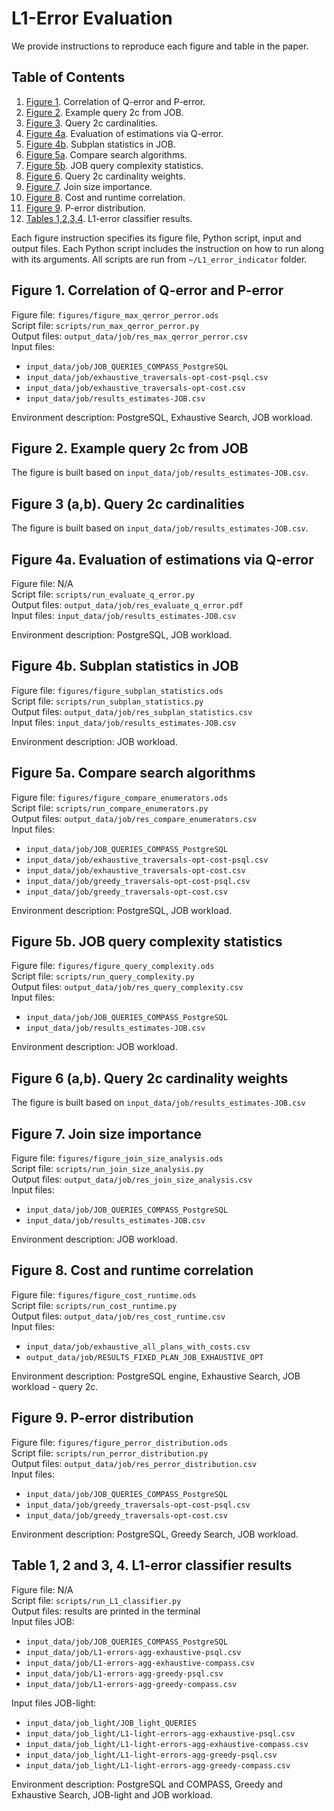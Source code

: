 # L1-Error Evaluation
We provide instructions to reproduce each figure and table in the paper.

## Table of Contents
1. [Figure 1](#figure1). Correlation of Q-error and P-error.
2. [Figure 2](#figure2). Example query 2c from JOB.
3. [Figure 3](#figure3). Query 2c cardinalities.
4. [Figure 4a](#figure4a). Evaluation of estimations via Q-error.
5. [Figure 4b](#figure4b). Subplan statistics in JOB.
6. [Figure 5a](#figure5a). Compare search algorithms.
7. [Figure 5b](#figure5b). JOB query complexity statistics.
8. [Figure 6](#figure6). Query 2c cardinality weights.
9. [Figure 7](#figure7). Join size importance.
10. [Figure 8](#figure8). Cost and runtime correlation.
11. [Figure 9](#figure9). P-error distribution.
12. [Tables 1,2,3,4](#tables1234). L1-error classifier results.

Each figure instruction specifies its figure file, Python script, input and output files. Each Python script includes the instruction on how to run along with its arguments. All scripts are run from `~/L1_error_indicator` folder.

## Figure 1. Correlation of Q-error and P-error <a name="figure1"></a>
Figure file: `figures/figure_max_qerror_perror.ods`</br>
Script file: `scripts/run_max_qerror_perror.py`</br>
Output files: `output_data/job/res_max_qerror_perror.csv`</br>
Input files:
- `input_data/job/JOB_QUERIES_COMPASS_PostgreSQL`
- `input_data/job/exhaustive_traversals-opt-cost-psql.csv`
- `input_data/job/exhaustive_traversals-opt-cost.csv`
- `input_data/job/results_estimates-JOB.csv`

Environment description: PostgreSQL, Exhaustive Search, JOB workload.

## Figure 2. Example query 2c from JOB <a name="figure2"></a>
The figure is built based on `input_data/job/results_estimates-JOB.csv`.

## Figure 3 (a,b). Query 2c cardinalities <a name="figure3"></a>
The figure is built based on `input_data/job/results_estimates-JOB.csv`.

## Figure 4a. Evaluation of estimations via Q-error <a name="figure4a"></a>
Figure file: N/A</br>
Script file: `scripts/run_evaluate_q_error.py`</br>
Output files: `output_data/job/res_evaluate_q_error.pdf`</br>
Input files: `input_data/job/results_estimates-JOB.csv`

Environment description: PostgreSQL, JOB workload.

## Figure 4b. Subplan statistics in JOB <a name="figure4b"></a>
Figure file: `figures/figure_subplan_statistics.ods`</br>
Script file: `scripts/run_subplan_statistics.py`</br>
Output files: `output_data/job/res_subplan_statistics.csv`</br>
Input files: `input_data/job/results_estimates-JOB.csv`

Environment description: JOB workload.

## Figure 5a. Compare search algorithms <a name="figure5a"></a>
Figure file: `figures/figure_compare_enumerators.ods`</br>
Script file: `scripts/run_compare_enumerators.py`</br>
Output files: `output_data/job/res_compare_enumerators.csv`</br>
Input files:
- `input_data/job/JOB_QUERIES_COMPASS_PostgreSQL`
- `input_data/job/exhaustive_traversals-opt-cost-psql.csv`
- `input_data/job/exhaustive_traversals-opt-cost.csv`
- `input_data/job/greedy_traversals-opt-cost-psql.csv`
- `input_data/job/greedy_traversals-opt-cost.csv`

Environment description: PostgreSQL, JOB workload.

## Figure 5b. JOB query complexity statistics <a name="figure5b"></a>
Figure file: `figures/figure_query_complexity.ods`</br>
Script file: `scripts/run_query_complexity.py`</br>
Output files: `output_data/job/res_query_complexity.csv`</br>
Input files:
- `input_data/job/JOB_QUERIES_COMPASS_PostgreSQL`
- `input_data/job/results_estimates-JOB.csv`

Environment description: JOB workload.

## Figure 6 (a,b). Query 2c cardinality weights <a name="figure6"></a>
The figure is built based on `input_data/job/results_estimates-JOB.csv`

## Figure 7. Join size importance <a name="figure7"></a>
Figure file: `figures/figure_join_size_analysis.ods`</br>
Script file: `scripts/run_join_size_analysis.py`</br>
Output files: `output_data/job/res_join_size_analysis.csv`</br>
Input files:
- `input_data/job/JOB_QUERIES_COMPASS_PostgreSQL`
- `input_data/job/results_estimates-JOB.csv`

Environment description: JOB workload.

## Figure 8. Cost and runtime correlation <a name="figure8"></a>
Figure file: `figures/figure_cost_runtime.ods`</br>
Script file: `scripts/run_cost_runtime.py`</br>
Output files: `output_data/job/res_cost_runtime.csv`</br>
Input files:
- `input_data/job/exhaustive_all_plans_with_costs.csv`
- `output_data/job/RESULTS_FIXED_PLAN_JOB_EXHAUSTIVE_OPT`

Environment description: PostgreSQL engine, Exhaustive Search, JOB workload - query 2c.

## Figure 9. P-error distribution <a name="figure9"></a>
Figure file: `figures/figure_perror_distribution.ods`</br>
Script file: `scripts/run_perror_distribution.py`</br>
Output files: `output_data/job/res_perror_distribution.csv`</br>
Input files:
- `input_data/job/JOB_QUERIES_COMPASS_PostgreSQL`
- `input_data/job/greedy_traversals-opt-cost-psql.csv`
- `input_data/job/greedy_traversals-opt-cost.csv`

Environment description: PostgreSQL, Greedy Search, JOB workload.

## Table 1, 2 and 3, 4. L1-error classifier results <a name="tables1234"></a>
Figure file: N/A</br>
Script file: `scripts/run_L1_classifier.py`</br>
Output files: results are printed in the terminal</br>
Input files JOB:
- `input_data/job/JOB_QUERIES_COMPASS_PostgreSQL`
- `input_data/job/L1-errors-agg-exhaustive-psql.csv`
- `input_data/job/L1-errors-agg-exhaustive-compass.csv`
- `input_data/job/L1-errors-agg-greedy-psql.csv`
- `input_data/job/L1-errors-agg-greedy-compass.csv`

Input files JOB-light:
- `input_data/job_light/JOB_light_QUERIES`
- `input_data/job_light/L1-light-errors-agg-exhaustive-psql.csv`
- `input_data/job_light/L1-light-errors-agg-exhaustive-compass.csv`
- `input_data/job_light/L1-light-errors-agg-greedy-psql.csv`
- `input_data/job_light/L1-light-errors-agg-greedy-compass.csv`

Environment description: PostgreSQL and COMPASS, Greedy and Exhaustive Search, JOB-light and JOB workload.
